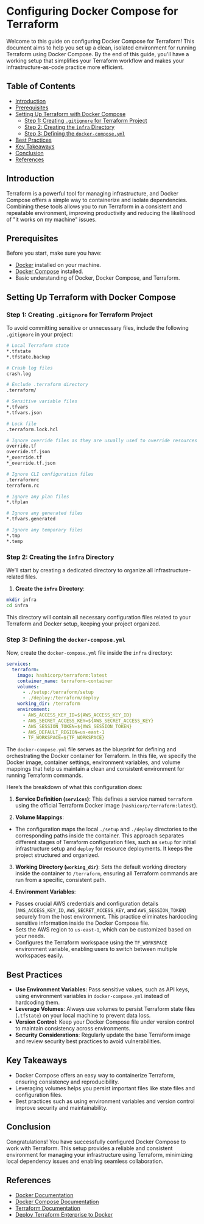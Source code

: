 # Configuring Docker Compose for Terraform

Welcome to this guide on configuring Docker Compose for Terraform! This document aims to help you set up a clean, isolated environment for running Terraform using Docker Compose. By the end of this guide, you'll have a working setup that simplifies your Terraform workflow and makes your infrastructure-as-code practice more efficient.

## Table of Contents

- [Introduction](#introduction)
- [Prerequisites](#prerequisites)
- [Setting Up Terraform with Docker Compose](#setting-up-terraform-with-docker-compose)
    - [Step 1: Creating `.gitignore` for Terraform Project](#step-1-creating-gitignore-for-terraform-project)
    - [Step 2: Creating the `infra` Directory](#step-2-creating-the-infra-directory)
    - [Step 3: Defining the `docker-compose.yml`](#step-3-defining-the-docker-composeyml)
- [Best Practices](#best-practices)
- [Key Takeaways](#key-takeaways)
- [Conclusion](#conclusion)
- [References](#references)

## Introduction

Terraform is a powerful tool for managing infrastructure, and Docker Compose offers a simple way to containerize and isolate dependencies. Combining these tools allows you to run Terraform in a consistent and repeatable environment, improving productivity and reducing the likelihood of "it works on my machine" issues.

## Prerequisites

Before you start, make sure you have:
- [Docker](https://docs.docker.com/get-docker/) installed on your machine.
- [Docker Compose](https://docs.docker.com/compose/install/) installed.
- Basic understanding of Docker, Docker Compose, and Terraform.

## Setting Up Terraform with Docker Compose

### Step 1: Creating `.gitignore` for Terraform Project

To avoid committing sensitive or unnecessary files, include the following `.gitignore` in your project:

```bash
# Local Terraform state
*.tfstate
*.tfstate.backup

# Crash log files
crash.log

# Exclude .terraform directory
.terraform/

# Sensitive variable files
*.tfvars
*.tfvars.json

# Lock file
.terraform.lock.hcl

# Ignore override files as they are usually used to override resources locally and should not be part of version control
override.tf
override.tf.json
*_override.tf
*_override.tf.json

# Ignore CLI configuration files
.terraformrc
terraform.rc

# Ignore any plan files
*.tfplan

# Ignore any generated files
*.tfvars.generated

# Ignore any temporary files
*.tmp
*.temp
```

### Step 2: Creating the `infra` Directory

We’ll start by creating a dedicated directory to organize all infrastructure-related files.

1. **Create the `infra` Directory**:

```bash
mkdir infra
cd infra
```

This directory will contain all necessary configuration files related to your Terraform and Docker setup, keeping your project organized.

### Step 3: Defining the `docker-compose.yml`

Now, create the `docker-compose.yml` file inside the `infra` directory:

```yaml
services:
  terraform:
    image: hashicorp/terraform:latest
    container_name: terraform-container
    volumes:
      - ./setup:/terraform/setup
      - ./deploy:/terraform/deploy
    working_dir: /terraform
    environment:
      - AWS_ACCESS_KEY_ID=${AWS_ACCESS_KEY_ID}
      - AWS_SECRET_ACCESS_KEY=${AWS_SECRET_ACCESS_KEY}
      - AWS_SESSION_TOKEN=${AWS_SESSION_TOKEN}
      - AWS_DEFAULT_REGION=us-east-1
      - TF_WORKSPACE=${TF_WORKSPACE}
```

The `docker-compose.yml` file serves as the blueprint for defining and orchestrating the Docker container for Terraform. In this file, we specify the Docker image, container settings, environment variables, and volume mappings that help us maintain a clean and consistent environment for running Terraform commands.

Here’s the breakdown of what this configuration does:

1. **Service Definition (`services`)**: This defines a service named `terraform` using the official Terraform Docker image (`hashicorp/terraform:latest`).

2. **Volume Mappings**: 

- The configuration maps the local `./setup` and `./deploy` directories to the corresponding paths inside the container. This approach separates different stages of Terraform configuration files, such as `setup` for initial infrastructure setup and `deploy` for resource deployments. It keeps the project structured and organized.

3. **Working Directory (`working_dir`)**: Sets the default working directory inside the container to `/terraform`, ensuring all Terraform commands are run from a specific, consistent path.

4. **Environment Variables**: 

- Passes crucial AWS credentials and configuration details (`AWS_ACCESS_KEY_ID`, `AWS_SECRET_ACCESS_KEY`, and `AWS_SESSION_TOKEN`) securely from the host environment. This practice eliminates hardcoding sensitive information inside the Docker Compose file.
- Sets the AWS region to `us-east-1`, which can be customized based on your needs.
- Configures the Terraform workspace using the `TF_WORKSPACE` environment variable, enabling users to switch between multiple workspaces easily.

## Best Practices

- **Use Environment Variables**: Pass sensitive values, such as API keys, using environment variables in `docker-compose.yml` instead of hardcoding them.
- **Leverage Volumes**: Always use volumes to persist Terraform state files (`.tfstate`) on your local machine to prevent data loss.
- **Version Control**: Keep your Docker Compose file under version control to maintain consistency across environments.
- **Security Considerations**: Regularly update the base Terraform image and review security best practices to avoid vulnerabilities.

## Key Takeaways

- Docker Compose offers an easy way to containerize Terraform, ensuring consistency and reproducibility.
- Leveraging volumes helps you persist important files like state files and configuration files.
- Best practices such as using environment variables and version control improve security and maintainability.

## Conclusion

Congratulations! You have successfully configured Docker Compose to work with Terraform. This setup provides a reliable and consistent environment for managing your infrastructure using Terraform, minimizing local dependency issues and enabling seamless collaboration.

## References

- [Docker Documentation](https://docs.docker.com/)
- [Docker Compose Documentation](https://docs.docker.com/compose/)
- [Terraform Documentation](https://www.terraform.io/docs/index.html)
- [Deploy Terraform Enterprise to Docker](https://developer.hashicorp.com/terraform/enterprise/deploy/docker)